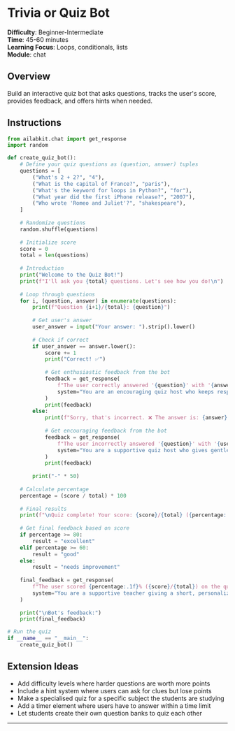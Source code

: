 # Trivia or Quiz Bot

**Difficulty**: Beginner-Intermediate  
**Time**: 45-60 minutes  
**Learning Focus**: Loops, conditionals, lists  
**Module**: chat

## Overview

Build an interactive quiz bot that asks questions, tracks the user's score, provides feedback, and offers hints when needed.

## Instructions

```python
from ailabkit.chat import get_response
import random

def create_quiz_bot():
    # Define your quiz questions as (question, answer) tuples
    questions = [
        ("What's 2 + 2?", "4"),
        ("What is the capital of France?", "paris"),
        ("What's the keyword for loops in Python?", "for"),
        ("What year did the first iPhone release?", "2007"),
        ("Who wrote 'Romeo and Juliet'?", "shakespeare"),
    ]
    
    # Randomize questions
    random.shuffle(questions)
    
    # Initialize score
    score = 0
    total = len(questions)
    
    # Introduction
    print("Welcome to the Quiz Bot!")
    print(f"I'll ask you {total} questions. Let's see how you do!\n")
    
    # Loop through questions
    for i, (question, answer) in enumerate(questions):
        print(f"Question {i+1}/{total}: {question}")
        
        # Get user's answer
        user_answer = input("Your answer: ").strip().lower()
        
        # Check if correct
        if user_answer == answer.lower():
            score += 1
            print("Correct! ✅")
            
            # Get enthusiastic feedback from the bot
            feedback = get_response(
                f"The user correctly answered '{question}' with '{answer}'. Give a short, enthusiastic response.",
                system="You are an encouraging quiz host who keeps responses to one short sentence."
            )
            print(feedback)
        else:
            print(f"Sorry, that's incorrect. ❌ The answer is: {answer}")
            
            # Get encouraging feedback from the bot
            feedback = get_response(
                f"The user incorrectly answered '{question}' with '{user_answer}' instead of '{answer}'. Give a short, encouraging response.",
                system="You are a supportive quiz host who gives gentle encouragement in one sentence."
            )
            print(feedback)
        
        print("-" * 50)
    
    # Calculate percentage
    percentage = (score / total) * 100
    
    # Final results
    print(f"\nQuiz complete! Your score: {score}/{total} ({percentage:.1f}%)")
    
    # Get final feedback based on score
    if percentage >= 80:
        result = "excellent"
    elif percentage >= 60:
        result = "good"
    else:
        result = "needs improvement"
        
    final_feedback = get_response(
        f"The user scored {percentage:.1f}% ({score}/{total}) on the quiz, which is {result}. Give them feedback and encouragement.",
        system="You are a supportive teacher giving a short, personalized assessment."
    )
    
    print("\nBot's feedback:")
    print(final_feedback)

# Run the quiz
if __name__ == "__main__":
    create_quiz_bot()
```

## Extension Ideas

- Add difficulty levels where harder questions are worth more points
- Include a hint system where users can ask for clues but lose points
- Make a specialised quiz for a specific subject the students are studying
- Add a timer element where users have to answer within a time limit
- Let students create their own question banks to quiz each other

---